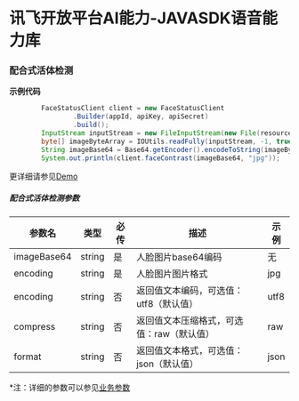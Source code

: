 # 讯飞开放平台AI能力-JAVASDK语音能力库

### 配合式活体检测

**示例代码**
```java
        FaceStatusClient client = new FaceStatusClient
                .Builder(appId, apiKey, apiSecret)
                .build();
        InputStream inputStream = new FileInputStream(new File(resourcePath + filePath));
        byte[] imageByteArray = IOUtils.readFully(inputStream, -1, true);
        String imageBase64 = Base64.getEncoder().encodeToString(imageByteArray);
        System.out.println(client.faceContrast(imageBase64, "jpg"));
```

更详细请参见[Demo](https://github.com/iFLYTEK-OP/websdk-java-demo/blob/main/src/main/java/cn/xfyun/demo/FaceStatusClientApp.java)

##### 配合式活体检测参数
|参数名|类型|必传|描述|示例|
|---|---|---|---|---|
|imageBase64|string|是|人脸图片base64编码|无|
|encoding|string|是|人脸图片图片格式|jpg|
|encoding|string|否|返回值文本编码，可选值：utf8（默认值）|utf8|
|compress|string|否|返回值文本压缩格式，可选值：raw（默认值）|raw|
|format|string|否|返回值文本格式，可选值：json（默认值）|json|

 *注：详细的参数可以参见[业务参数](https://www.xfyun.cn/doc/face/xf-cooperation-living-body-detection/API.html)
